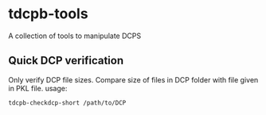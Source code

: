 # tdcpb-tools
A collection of tools to manipulate DCPS

## Quick DCP verification
Only verify DCP file sizes. Compare size of files in DCP folder with file given in PKL file.
usage:
```
tdcpb-checkdcp-short /path/to/DCP
```

